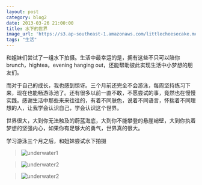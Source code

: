 ```yaml
---
layout: post
category: blog2
date: 2013-03-26 21:00:00
title: 水下的世界
image_url: 'https://s3.ap-southeast-1.amazonaws.com/littlecheesecake.me/blog-post/blog2/archive/16907230589_daffd0bc24_b.jpg'
tags: "生活"
---
```


和姐妹们尝试了一组水下拍摄。生活中最幸运的是，拥有这些不只可以陪你brunch，hightea，evening hanging out，还能帮助彼此实现生活中小梦想的朋友们。

而对于自己的成长，我也感到惊讶。三个月前还完全不会游泳，每周坚持练习下来，现在也能畅游泳池了。还有很多以前一直不敢，不愿尝试的事，竟然也在慢慢实践。感谢生活中那些来来往往的，有着不同肤色，说着不同语言，怀揣着不同理想的人，让我学会认识自己，学会认识这个世界。

世界很大，大到你无法触及的蔚蓝海底，大到你不能攀登的悬崖峭壁，大到你执着梦想的坚强内心，如果你有足够大的勇气，世界真的很大。

<figcaption>
学习游泳三个月之后，和姐妹尝试水下拍摄
</figcaption>

>![underwater1](https://s3.ap-southeast-1.amazonaws.com/littlecheesecake.me/blog-post/blog2/archive/15994785590_214af36e34_h.jpg)

>![underwater2](https://s3.ap-southeast-1.amazonaws.com/littlecheesecake.me/blog-post/blog2/archive/16182105425_3b2f0045b0_h.jpg)

>![underwater2](https://s3.ap-southeast-1.amazonaws.com/littlecheesecake.me/blog-post/blog2/archive/17030390305_45a843b97c_o.jpg)